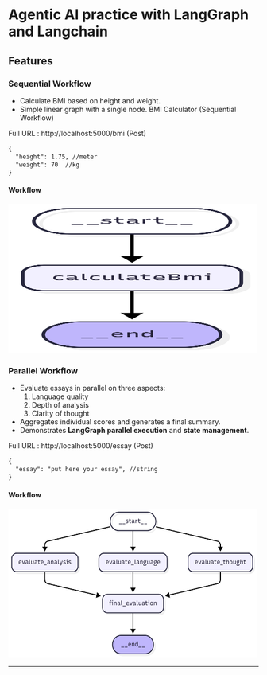 # Agentic AI practice with LangGraph and Langchain


## Features

### Sequential Workflow
- Calculate BMI based on height and weight.  
- Simple linear graph with a single node. 
BMI Calculator (Sequential Workflow)

Full URL : http://localhost:5000/bmi (Post)
```
{
  "height": 1.75, //meter
  "weight": 70  //kg
}
```


#### Workflow
<img src="./src/assets/bmi.png" alt="BMI Graph" width="500" height="300"/>



### Parallel Workflow
- Evaluate essays in parallel on three aspects:
  1. Language quality  
  2. Depth of analysis  
  3. Clarity of thought  
- Aggregates individual scores and generates a final summary.  
- Demonstrates **LangGraph parallel execution** and **state management**.  

Full URL : http://localhost:5000/essay (Post)
```
{
  "essay": "put here your essay", //string
}
```

#### Workflow
<img src="./src/assets/essay.png" alt="BMI Graph" width="500" height="300"/>


---

